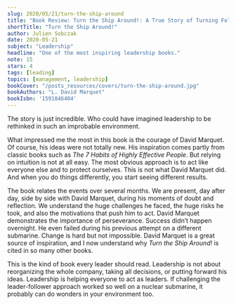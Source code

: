 ```yaml
---
slug: 2020/05/21/turn-the-ship-around
title: "Book Review: Turn the Ship Around!: A True Story of Turning Followers into Leaders"
shortTitle: "Turn the Ship Around!"
author: Julien Sobczak
date: 2020-05-21
subject: "Leadership"
headline: "One of the most inspiring leadership books."
note: 15
stars: 4
tags: [leading]
topics: [management, leadership]
bookCover: "/posts_resources/covers/turn-the-ship-around.jpg"
bookAuthors: "L. David Marquet"
bookIsbn: '1591846404'
---
```



The story is just incredible. Who could have imagined leadership to be rethinked in such an improbable environment.

What impressed me the most in this book is the courage of David Marquet. Of course, his ideas were not totally new. His inspiration comes partly from classic books such as _The 7 Habits of Highly Effective People_. But relying on intuition is not at all easy. The most obvious approach is to act like everyone else and to protect ourselves. This is not what David Marquet did. And when you do things differently, you start seeing different results.

The book relates the events over several months. We are present, day after day, side by side with David Marquet, during his moments of doubt and reflection. We understand the huge challenges he faced, the huge risks he took, and also the motivations that push him to act. David Marquet demonstrates the importance of perseverance. Success didn’t happen overnight. He even failed during his previous attempt on a different submarine. Change is hard but not impossible. David Marquet is a great source of inspiration, and I now understand why _Turn the Ship Around!_ is cited in so many other books.

This is the kind of book every leader should read. Leadership is not about reorganizing the whole company, taking all decisions, or putting forward his ideas. Leadership is helping everyone to act as leaders. If challenging the leader-follower approach worked so well on a nuclear submarine, it probably can do wonders in your environment too.

